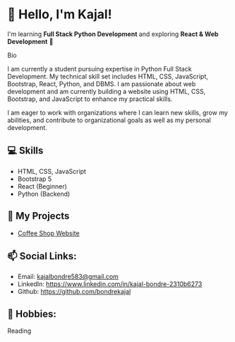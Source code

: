 # 👋 Hello, I'm Kajal!
I'm learning **Full Stack Python Development** and exploring **React & Web Development** 🚀


Bio

I am currently a student pursuing expertise in Python Full Stack Development. My technical skill set includes HTML, CSS, JavaScript, Bootstrap, React, Python, and DBMS. I am passionate about web development and am currently building a website using HTML, CSS, Bootstrap, and JavaScript to enhance my practical skills.

I am eager to work with organizations where I can learn new skills, grow my abilities, and contribute to organizational goals as well as my personal development.

## 💻 Skills
- HTML, CSS, JavaScript
- Bootstrap 5
- React (Beginner)
- Python (Backend)

## 📸 My Projects

- [Coffee Shop Website](https://bondrekajal.github.io/Cofee_Shop/)

  
## 📫 Social Links:

- Email: kajalbondre583@gmail.com
- LinkedIn: https://www.linkedin.com/in/kajal-bondre-2310b6273
- Github: https://github.com/bondrekajal

## 🎯 Hobbies:

Reading
